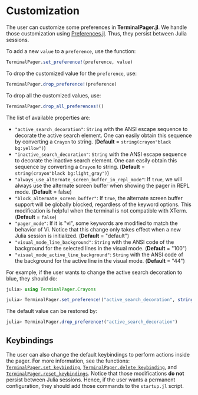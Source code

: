 Customization
=============

The user can customize some preferences in **TerminalPager.jl**. We handle those
customization using [Preferences.jl](https://github.com/JuliaPackaging/Preferences.jl).
Thus, they persist between Julia sessions.

To add a new `value` to a `preference`, use the function:

```julia
TerminalPager.set_preference!(preference, value)
```

To drop the customized value for the `preference`, use:

```julia
TerminalPager.drop_preference!(preference)
```

To drop all the customized values, use:

```julia
TerminalPager.drop_all_preferences!()
```

The list of available properties are:

- `"active_search_decoration"`: `String` with the ANSI escape sequence to decorate the
    active search element. One can easily obtain this sequence by converting a `Crayon` to
    string. (**Default** = `string(crayon"black bg:yellow")`)
- `"inactive_search_decoration"`: `String` with the ANSI escape sequence to decorate the
    inactive search element. One can easily obtain this sequence by converting a `Crayon` to
    string. (**Default** = `string(crayon"black bg:light_gray")`)
- `"always_use_alternate_screen_buffer_in_repl_mode"`: If `true`, we will always use the
    alternate screen buffer when showing the pager in REPL mode. (**Default** = false)
- `"block_alternate_screen_buffer"`: If `true`, the alternate screen buffer support will be
    globally blocked, regardless of the keyword options. This modification is helpful when
    the terminal is not compatible with XTerm. (**Default** = `false`)
- `"pager_mode"`: If it is "vi", some keywords are modified to match the behavior of Vi.
    Notice that this change only takes effect when a new Julia session is initialized.
    (**Default** = "default")
- `"visual_mode_line_background"`: `String` with the ANSI code of the background for the
    selected lines in the visual mode. (**Default** = "100")
- `"visual_mode_active_line_background"`: `String` with the ANSI code of the background for
    the active line in the visual mode. (**Default** = "44")

For example, if the user wants to change the active search decoration to blue, they should
do:

```julia
julia> using TerminalPager.Crayons

julia> TerminalPager.set_preference!("active_search_decoration", string(crayon"black bg:red"))
```

The default value can be restored by:

```julia
julia> TerminalPager.drop_preference!("active_search_decoration")
```

## Keybindings

The user can also change the default keybindings to perform actions inside the pager. For
more information, see the functions: [`TerminalPager.set_keybinding`](@ref),
[`TerminalPager.delete_keybinding`](@ref), and [`TerminalPager.reset_keybindings`](@ref).
Notice that those modifications **do not** persist between Julia sessions. Hence, if the
user wants a permanent configuration, they should add those commands to the `startup.jl`
script.
